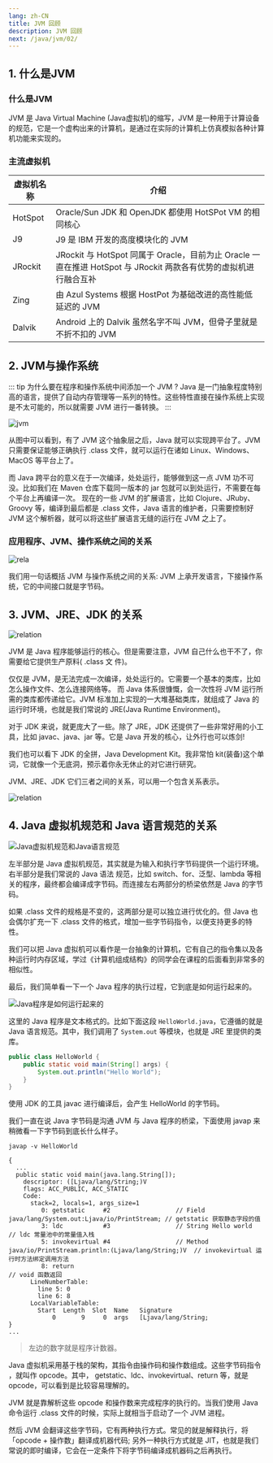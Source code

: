 ```yaml
---
lang: zh-CN
title: JVM 回顾
description: JVM 回顾
next: /java/jvm/02/
---
```


## 1. 什么是JVM

### 什么是JVM

JVM 是 Java Virtual Machine (Java虚拟机)的缩写，JVM 是一种用于计算设备的规范，它是一个虚构出来的计算机，是通过在实际的计算机上仿真模拟各种计算机功能来实现的。

### 主流虚拟机

| 虚拟机名称   | 介绍                                                                                |
|---------|-----------------------------------------------------------------------------------|
| HotSpot | Oracle/Sun JDK 和 OpenJDK 都使用 HotSPot VM 的相同核心                                     |
| J9      | J9 是 IBM 开发的高度模块化的 JVM                                                            |
| JRockit | JRockit 与 HotSpot 同属于 Oracle，目前为止 Oracle 一直在推进 HotSpot 与 JRockit 两款各有优势的虚拟机进行融合互补 |
| Zing    | 由 Azul Systems 根据 HostPot 为基础改进的高性能低延迟的 JVM                                       |
| Dalvik  | Android 上的 Dalvik 虽然名字不叫 JVM，但骨子里就是不折不扣的 JVM                                      |

## 2. JVM与操作系统

::: tip 为什么要在程序和操作系统中间添加一个 JVM ?
Java 是一门抽象程度特别高的语言，提供了自动内存管理等一系列的特性。这些特性直接在操作系统上实现是不太可能的，所以就需要 JVM 进行一番转换。
:::

![jvm](./assets/README-1656051602415.png)

从图中可以看到，有了 JVM 这个抽象层之后，Java 就可以实现跨平台了。JVM 只需要保证能够正确执行 .class 文件，就可以运行在诸如 Linux、Windows、MacOS 等平台上了。

而 Java 跨平台的意义在于一次编译，处处运行，能够做到这一点 JVM 功不可没。比如我们在 Maven 仓库下载同一版本的 jar 包就可以到处运行，不需要在每个平台上再编译一次。
现在的一些 JVM 的扩展语言，比如 Clojure、JRuby、Groovy 等，编译到最后都是 .class 文件，Java 语言的维护者，只需要控制好 JVM 这个解析器，就可以将这些扩展语言无缝的运行在 JVM 之上了。

### 应用程序、JVM、操作系统之间的关系

![rela](./assets/README-1656053017001.png)

我们用一句话概括 JVM 与操作系统之间的关系: JVM 上承开发语言，下接操作系统，它的中间接口就是字节码。

## 3. JVM、JRE、JDK 的关系

![relation](./assets/README-1656053102632.png)

JVM 是 Java 程序能够运行的核心。但是需要注意，JVM 自己什么也干不了，你需要给它提供生产原料( .class 文 件)。

仅仅是 JVM，是无法完成一次编译，处处运行的。它需要一个基本的类库，比如怎么操作文件、怎么连接网络等。 
而 Java 体系很慷慨，会一次性将 JVM 运行所需的类库都传递给它。JVM 标准加上实现的一大堆基础类库，就组成了 Java 的运行时环境，也就是我们常说的 JRE(Java Runtime Environment)。

对于 JDK 来说，就更庞大了一些。除了 JRE，JDK 还提供了一些非常好用的小工具，比如 javac、java、jar 等。它是 Java 开发的核心，让外行也可以炼剑!

我们也可以看下 JDK 的全拼，Java Development Kit。我非常怕 kit(装备)这个单词，它就像一个无底洞，预示着你永无休止的对它进行研究。

JVM、JRE、JDK 它们三者之间的关系，可以用一个包含关系表示。

![relation](./assets/README-1656053473564.png)

## 4. Java 虚拟机规范和 Java 语言规范的关系

![Java虚拟机规范和Java语言规范](./assets/README-1656053531637.png)

左半部分是 Java 虚拟机规范，其实就是为输入和执行字节码提供一个运行环境。右半部分是我们常说的 Java 语法 规范，比如 switch、for、泛型、lambda 等相关的程序，最终都会编译成字节码。而连接左右两部分的桥梁依然是 Java 的字节码。

如果 .class 文件的规格是不变的，这两部分是可以独立进行优化的。但 Java 也会偶尔扩充一下 .class 文件的格式，增加一些字节码指令，以便支持更多的特性。

我们可以把 Java 虚拟机可以看作是一台抽象的计算机，它有自己的指令集以及各种运行时内存区域，学过《计算机组成结构》的同学会在课程的后面看到非常多的相似性。

最后，我们简单看一下一个 Java 程序的执行过程，它到底是如何运行起来的。

![Java程序是如何运行起来的](./assets/README-1656053632809.png)

这里的 Java 程序是文本格式的。比如下面这段 `HelloWorld.java`，它遵循的就是 Java 语言规范。其中，我们调用了 `System.out` 等模块，也就是 JRE 里提供的类库。

```java
public class HelloWorld {
    public static void main(String[] args) {
        System.out.println("Hello World");
    }
}
```

使用 JDK 的工具 javac 进行编译后，会产生 HelloWorld 的字节码。

我们一直在说 Java 字节码是沟通 JVM 与 Java 程序的桥梁，下面使用 javap 来稍微看一下字节码到底长什么样子。

```shell
javap -v HelloWorld
```

```text{8-11}
{
  ...
  public static void main(java.lang.String[]);
    descriptor: ([Ljava/lang/String;)V
    flags: ACC_PUBLIC, ACC_STATIC
    Code:
      stack=2, locals=1, args_size=1
         0: getstatic     #2                  // Field java/lang/System.out:Ljava/io/PrintStream; // getstatic 获取静态字段的值
         3: ldc           #3                  // String Hello world                               // ldc 常量池中的常量值入栈
         5: invokevirtual #4                  // Method java/io/PrintStream.println:(Ljava/lang/String;)V  // invokevirtual 运行时方法绑定调用方法
         8: return                                                                                // void 函数返回
      LineNumberTable:
        line 5: 0
        line 6: 8
      LocalVariableTable:
        Start  Length  Slot  Name   Signature
            0       9     0  args   [Ljava/lang/String;
}
...
```

> 左边的数字就是程序计数器。

Java 虚拟机采用基于栈的架构，其指令由操作码和操作数组成。这些字节码指令 ，就叫作 opcode。其中， getstatic、ldc、invokevirtual、return 等，就是 opcode，可以看到是比较容易理解的。

JVM 就是靠解析这些 opcode 和操作数来完成程序的执行的。当我们使用 Java 命令运行 .class 文件的时候，实际上就相当于启动了一个 JVM 进程。

然后 JVM 会翻译这些字节码，它有两种执行方式。常见的就是解释执行，将 「opcode + 操作数」翻译成机器代码; 另外一种执行方式就是 JIT，也就是我们常说的即时编译，它会在一定条件下将字节码编译成机器码之后再执行。
  